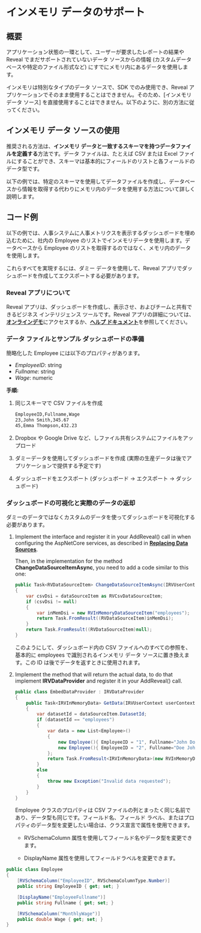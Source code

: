 # インメモリ データのサポート

## 概要

アプリケーション状態の一環として、ユーザーが要求したレポートの結果や Reveal でまだサポートされていないデータ ソースからの情報 (カスタムデータベースや特定のファイル形式など) にすでにメモリ内にあるデータを使用します。

インメモリは特別なタイプのデータ ソースで、SDK でのみ使用でき、Reveal アプリケーションでそのまま使用することはできません。そのため、\[インメモリ データ ソース\] を直接使用することはできません。以下のように、別の方法に従ってください。

## インメモリ データ ソースの使用

推奨される方法は、**インメモリ データと一致するスキーマを持つデータファイルを定義する**方法です。データ ファイルは、たとえば CSV または Excel ファイルにすることができ、スキーマは基本的にフィールドのリストと各フィールドのデータ型です。

以下の例では、特定のスキーマを使用してデータファイルを作成し、データベースから情報を取得する代わりにメモリ内のデータを使用する方法について詳しく説明します。

## コード例

以下の例では、人事システムに人事メトリクスを表示するダッシュボードを埋め込むために、社内の Employee のリストでインメモリデータを使用します。データベースから Employee のリストを取得するのではなく、メモリ内のデータを使用します。

これらすべてを実現するには、ダミー データを使用して、Reveal アプリでダッシュボードを作成してエクスポートする必要があります。

### Reveal アプリについて
Reveal アプリは、ダッシュボードを作成し、表示させ、およびチームと共有できるビジネス インテリジェンス ツールです。Reveal アプリの詳細については、[**オンラインデモ**](https://app.revealbi.io/)にアクセスするか、[**ヘルプ ドキュメント**](https://https://help.revealbi.io/jp/welcome.html)を参照してください。

### データ ファイルとサンプル ダッシュボードの準備

簡略化した Employee には以下のプロパティがあります。

  - *EmployeeID*: string
  - *Fullname*: string
  - *Wage*: numeric

**手順:**

1.  同じスキーマで CSV ファイルを作成

    ``` xml
    EmployeeID,Fullname,Wage
    23,John Smith,345.67
    45,Emma Thompson,432.23
    ```

2.  Dropbox や Google Drive など、しファイル共有システムにファイルをアップロード

3.  ダミーデータを使用してダッシュボードを作成 (実際の生産データは後でアプリケーションで提供する予定です)

4.  ダッシュボードをエクスポート (ダッシュボード → エクスポート → ダッシュボード)

### ダッシュボードの可視化と実際のデータの返却

ダミーのデータではなくカスタムのデータを使ってダッシュボードを可視化する必要があります。

1.  Implement the interface and register it in your AddReveal() call in when configuring the AspNetCore services,
     as described in [**Replacing Data Sources**](replacing-data-sources/replacing-data-sources-mssql.md).

    Then, in the implementation for the method **ChangeDataSourceItemAsync**, you need to add a code similar to this one:

    ``` csharp
    public Task<RVDataSourceItem> ChangeDataSourceItemAsync(IRVUserContext userContext, string dashboardId, RVDataSourceItem dataSourceItem)
    {
        var csvDsi = dataSourceItem as RVCsvDataSourceItem;
        if (csvDsi != null)
        {
            var inMemDsi = new RVInMemoryDataSourceItem("employees");
            return Task.FromResult((RVDataSourceItem)inMemDsi);
        }
        return Task.FromResult((RVDataSourceItem)null);
    }
    ```

    このようにして、ダッシュボード内の CSV ファイルへのすべての参照を、基本的に employees で識別されるインメモリ データ ソースに置き換えます。この ID は後でデータを返すときに使用されます。

2.  Implement the method that will return the actual data, to do that implement __IRVDataProvider__ and register it in your AddReveal() call.

    ``` csharp
    public class EmbedDataProvider : IRVDataProvider
    {
        public Task<IRVInMemoryData> GetData(IRVUserContext userContext, RVInMemoryDataSourceItem dataSourceItem)
        {
            var datasetId = dataSourceItem.DatasetId;
            if (datasetId == "employees")
            {
                var data = new List<Employee>()
                {
                    new Employee(){ EmployeeID = "1", Fullname="John Doe", Wage = 80325.61 },
                    new Employee(){ EmployeeID = "2", Fullname="Doe John", Wage = 10325.61 },
                };
                return Task.FromResult<IRVInMemoryData>(new RVInMemoryData<Employee>(data));
            }
            else
            {
                throw new Exception("Invalid data requested");
            }
        }
    }
    ```

    Employee クラスのプロパティは CSV ファイルの列とまったく同じ名前であり、データ型も同じです。フィールド名、フィールド ラベル、またはプロパティのデータ型を変更したい場合は、クラス宣言で属性を使用できます。
    
      - RVSchemaColumn 属性を使用してフィールド名やデータ型を変更できます。
    
      - DisplayName 属性を使用してフィールドラベルを変更できます。

<!-- end list -->

``` csharp
public class Employee
{
    [RVSchemaColumn("EmployeeID", RVSchemaColumnType.Number)]
    public string EmployeeID { get; set; }

    [DisplayName("EmployeeFullname")]
    public string Fullname { get; set; }

    [RVSchemaColumn("MonthlyWage")]
    public double Wage { get; set; }
}
```